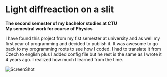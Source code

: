 # Light diffreaction on a slit
<b> The second semester of my bachelor studies at CTU </br>
My semestral work for course of Physics </b>

I have found this project from my fist semester at university and as well my first year of programming and decided to publish it. It was awesome to go back to my programming roots to see how I coded. I had to translate it from Czech to english plus I added config file but he rest is the same as I wrote it 4 years ago. I realized how much I learned from the time.

![ScreenShot](https://github.com/OBorovec/LightDiffreactionOnSlit/blob/master/doc/imgs/example.PNG)
